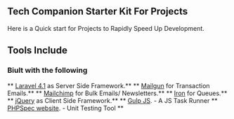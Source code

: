 ## Tech Companion Starter Kit For Projects

Here is a Quick start for Projects to Rapidly Speed Up Development.

## Tools Include

### Biult with the following

** [Laravel 4.1](http://laravel.com) as Server Side Framework.**
** [Mailgun](http://mailgun.com) for Transaction Emails.**
** [Mailchimp](http://mailchimp.com) for Bulk Emails/ Newsletters.**
** [Iron](http://iron.io) for Queues.**
** [jQuery](http://laravel.com) as Client Side Framework.**
** [Gulp JS](http://gulpjs.com). - A JS Task Runner
** [PHPSpec website](http://phpspec.org). - Unit Testing Tool **